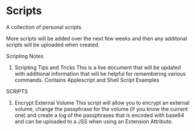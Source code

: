# Scripts
A collection of personal scripts.

More scripts will be added over the next few weeks and then any additonal scripts will be uploaded when created.

Scripting Notes
1. Scripting Tips and Tricks
This is a live document that will be updated with additional information that will be helpful for remembering various commands. Contains Applescript and Shell Script Examples

SCRIPTS
1. Encrypt External Volume
This script will allow you to encrypt an external volume, change the passphrase for the volume (if you know the current one) and create a log of the passphrases that is encoded with base64 and can be uploaded to a JSS when using an Extension Attribute.
